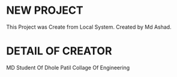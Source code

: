 # NEW PROJECT 
 This Project was Create from Local System.
 Created by Md Ashad.

 # DETAIL OF CREATOR
 MD Student Of Dhole Patil Collage Of Engineering
  
